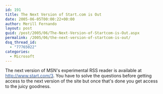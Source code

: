 ```yaml
---
id: 191
title: The Next Version of Start.com is Out
date: 2005-06-05T00:00:22+00:00
author: Merill Fernando
layout: post
guid: /post/2005/06/The-Next-Version-of-Startcom-is-Out.aspx
permalink: /2005/06/the-next-version-of-startcom-is-out/
dsq_thread_id:
  - "77765022"
categories:
  - Microsoft
---
```

<p xmlns="http://www.w3.org/1999/xhtml">The next version of MSN's experimental RSS reader is available at <a href="http://www.start.com/3"><font color="#355ea0">http://www.start.com/3</font></a>. You have to solve the questions before getting access to the next version of the site but once that's done you get access to the juicy goodness. </p>